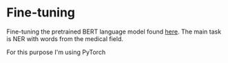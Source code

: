 # Fine-tuning

Fine-tuning the pretrained BERT language model found [here](https://huggingface.co/dumitrescustefan/bert-base-romanian-uncased-v1). The main task is NER with words from 
the medical field.

For this purpose I'm using PyTorch
